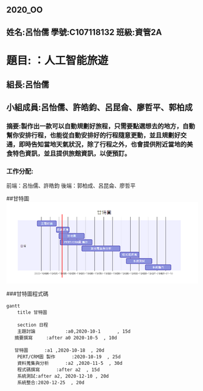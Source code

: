 ## 2020_OO

## 姓名:呂怡儒  學號:C107118132 班級:資管2A

# 題目: ：人工智能旅遊        

## 組長:呂怡儒

## 小組成員:呂怡儒、許皓鈞、呂昆侖、廖哲平、郭柏成

### 摘要:製作出一款可以自動規劃好旅程，只需要點選想去的地方，自動幫你安排行程，也能從自動安排好的行程隨意更動，並且規劃好交通，即時告知當地天氣狀況，除了行程之外，也會提供附近當地的美食特色資訊，並且提供旅館資訊，以便預訂。

### 工作分配: 
前端：呂怡儒、許皓鈞 
後端：郭柏成、呂昆侖、廖哲平

##甘特圖
![g](甘特圖.png "g")

###甘特圖程式碼
```mermaid
gantt
    title 甘特圖

    section 日程
    主題討論           :a0,2020-10-1      , 15d
   摘要撰寫     :after a0 2020-10-5  , 10d
    
   甘特圖      :a1 ,2020-10-18  , 20d
    PERT/CRM圖 製作      :2020-10-19  , 25d
    資料蒐集與分析      :a2 ,2020-11-5  , 30d
    程式碼撰寫      :after a2  , 15d
    系統測試:after a2, 2020-12-10 , 20d
    系統整合:2020-12-25  , 20d
```
